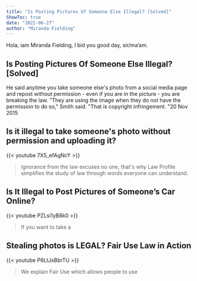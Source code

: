 ```yaml
---
title: "Is Posting Pictures Of Someone Else Illegal? [Solved]"
ShowToc: true 
date: "2022-06-27"
author: "Miranda Fielding" 
---
```


Hola, iam Miranda Fielding, I bid you good day, sir/ma’am.
## Is Posting Pictures Of Someone Else Illegal? [Solved]
He said anytime you take someone else's photo from a social media page and repost without permission - even if you are in the picture - you are breaking the law. "They are using the image when they do not have the permission to do so," Smith said. "That is copyright infringement. "20 Nov 2015

## Is it illegal to take someone's photo without permission and uploading it?
{{< youtube 7X5_efAgNcY >}}
>Ignorance from the law excuses no one, that's why Law Profile simplifies the study of law through words everyone can understand.

## Is It Illegal to Post Pictures of Someone’s Car Online?
{{< youtube PZLsi1yB8k0 >}}
>If you want to take a 

## Stealing photos is LEGAL? Fair Use Law in Action
{{< youtube P6LtJxBbrTU >}}
>We explain Fair Use which allows people to use 

